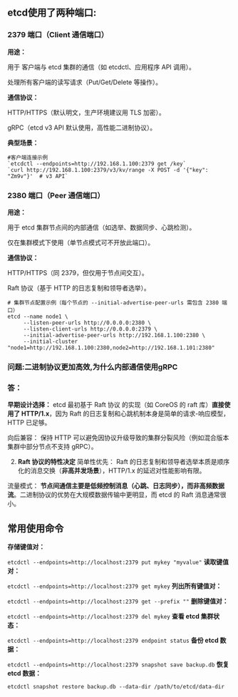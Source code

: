 ## etcd使用了两种端口:
### 2379 端口（Client 通信端口）
**用途：**

用于 客户端与 etcd 集群的通信（如 etcdctl、应用程序 API 调用）。

处理所有客户端的读写请求（Put/Get/Delete 等操作）。

**通信协议：**

HTTP/HTTPS（默认明文，生产环境建议用 TLS 加密）。

gRPC（etcd v3 API 默认使用，高性能二进制协议）。

**典型场景：**

```
#客户端连接示例
`etcdctl --endpoints=http://192.168.1.100:2379 get /key`
`curl http://192.168.1.100:2379/v3/kv/range -X POST -d '{"key": "Zm9v"}'  # v3 API`
```
###  2380 端口（Peer 通信端口）
**用途：**

用于 etcd 集群节点间的内部通信（如选举、数据同步、心跳检测）。

仅在集群模式下使用（单节点模式可不开放此端口）。

**通信协议：**

HTTP/HTTPS（同 2379，但仅用于节点间交互）。

Raft 协议（基于 HTTP 的日志复制和领导者选举）。

```
# 集群节点配置示例（每个节点的 --initial-advertise-peer-urls 需包含 2380 端口）
etcd --name node1 \
     --listen-peer-urls http://0.0.0.0:2380 \
     --listen-client-urls http://0.0.0.0:2379 \
     --initial-advertise-peer-urls http://192.168.1.100:2380 \
     --initial-cluster "node1=http://192.168.1.100:2380,node2=http://192.168.1.101:2380"

```
### 问题:二进制协议更加高效,为什么内部通信使用gRPC
### 答：
**早期设计选择：**
etcd 最初基于 Raft 协议 的实现（如 CoreOS 的 raft 库）**直接使用了 HTTP/1.x**，因为 Raft 的日志复制和心跳机制本身是简单的请求-响应模型，HTTP 已足够。

向后兼容：
保持 HTTP 可以避免因协议升级导致的集群分裂风险（例如混合版本集群中部分节点不支持 gRPC）。

2. **Raft 协议的特性决定**
简单性优先：
Raft 的日志复制和领导者选举本质是顺序化的消息交换（**非高并发场景**），HTTP/1.x 的延迟对性能影响有限。

流量模式：
**节点间通信主要是低频控制消息（心跳、日志同步），而非高频数据流**。二进制协议的优势在大规模数据传输中更明显，而 etcd 的 Raft 消息通常很小。

## 常用使用命令

**存储键值对：**

`etcdctl --endpoints=http://localhost:2379 put mykey "myvalue"`
**读取键值对：**

`etcdctl --endpoints=http://localhost:2379 get mykey`
**列出所有键值对：**

`etcdctl --endpoints=http://localhost:2379 get --prefix ""`
**删除键值对：**

`etcdctl --endpoints=http://localhost:2379 del mykey`
**查看 etcd 集群状态：**

`etcdctl --endpoints=http://localhost:2379 endpoint status`
**备份 etcd 数据：**

`etcdctl --endpoints=http://localhost:2379 snapshot save backup.db`
**恢复 etcd 数据：**

`etcdctl snapshot restore backup.db --data-dir /path/to/etcd/data-dir`